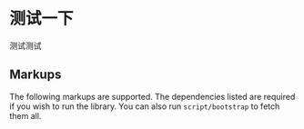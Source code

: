 测试一下
=============

测试测试

Markups
-------

The following markups are supported.  The dependencies listed are required if
you wish to run the library. You can also run `script/bootstrap` to fetch them all.